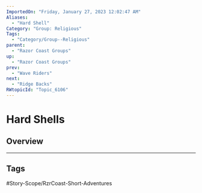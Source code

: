 ```yaml
---
ImportedOn: "Friday, January 27, 2023 12:02:47 AM"
Aliases:
  - "Hard Shell"
Category: "Group: Religious"
Tags:
  - "Category/Group--Religious"
parent:
  - "Razor Coast Groups"
up:
  - "Razor Coast Groups"
prev:
  - "Wave Riders"
next:
  - "Ridge Backs"
RWtopicId: "Topic_6106"
---
```

# Hard Shells
## Overview

---
## Tags
#Story-Scope/RzrCoast-Short-Adventures

